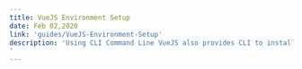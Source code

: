 ```yaml
---
title: VueJS Environment Setup
date: Feb 02,2020
link: 'guides/VueJS-Environment-Setup'
description: 'Using CLI Command Line VueJS also provides CLI to install the vue and get started with the server activation. To install using CLI, we need to have CLI installed which is done using the following command. Once done, it shows the CLI version for VueJS. It takes a few minutes for the installation.
'
---
```

